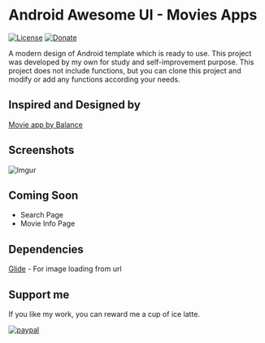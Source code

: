 # Android Awesome UI - Movies Apps
[![License](https://img.shields.io/badge/License-Apache%202.0-blue.svg)](https://opensource.org/licenses/Apache-2.0) [![Donate](https://img.shields.io/badge/Donate-PayPal-green.svg)](https://www.paypal.me/leonlee0116)

A modern design of Android template which is ready to use. This project was developed by my own for study and self-improvement purpose. This project does not include functions, but you can clone this project and modify or add any functions according your needs.


## Inspired and Designed by

[Movie app by Balance](https://dribbble.com/shots/6724418-Movie-app)


## Screenshots

![Imgur](https://i.imgur.com/yyidUcwl.jpg)


## Coming Soon

* Search Page
* Movie Info Page


## Dependencies

[Glide](https://github.com/bumptech/glide) - For image loading from url


## Support me

If you like my work, you can reward me a cup of ice latte.

[![paypal](https://www.paypalobjects.com/en_US/i/btn/btn_donateCC_LG.gif)](https://www.paypal.me/leonlee0116)

